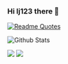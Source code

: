 ### Hi lj123 there 🤠

[![Readme Quotes](https://quotes-github-readme.vercel.app/api?type=horizontal&theme=algolia)](https://github.com/piyushsuthar/github-readme-quotes)



![Github Stats](https://github-readme-stats.vercel.app/api?username=SmallLeeks&bg_color=30,e96443,904e95&title_color=fff&text_color=fff)

![](https://raw.githubusercontent.com/SmallLeeks/github-stats-transparent/output/generated/overview.svg)
![](https://raw.githubusercontent.com/SmallLeeks/github-stats-transparent/output/generated/languages.svg)
